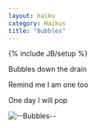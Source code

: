 ```yaml
---
layout: haiku
category: Haikus
title: "Bubbles"
---
```

{% include JB/setup %}

Bubbles down the drain

Remind me I am one too

One day I will pop


![--Bubbles--](http://www.artifacting.com/blog/wp-content/uploads/2012/11/CloseBubbles-7.jpg)
